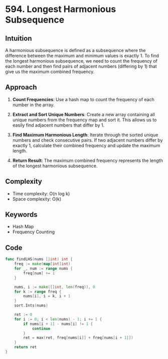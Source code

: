 # 594. Longest Harmonious Subsequence

## Intuition

A harmonious subsequence is defined as a subsequence where the difference between the maximum and minimum values is exactly 1. To find the longest harmonious subsequence, we need to count the frequency of each number and then find pairs of adjacent numbers (differing by 1) that give us the maximum combined frequency.

## Approach

1. **Count Frequencies**: Use a hash map to count the frequency of each number in the array.

2. **Extract and Sort Unique Numbers**: Create a new array containing all unique numbers from the frequency map and sort it. This allows us to easily find adjacent numbers that differ by 1.

3. **Find Maximum Harmonious Length**: Iterate through the sorted unique numbers and check consecutive pairs. If two adjacent numbers differ by exactly 1, calculate their combined frequency and update the maximum length.

4. **Return Result**: The maximum combined frequency represents the length of the longest harmonious subsequence.

## Complexity

- Time complexity: O(n log k)
- Space complexity: O(k)

## Keywords

- Hash Map
- Frequency Counting

## Code

```go
func findLHS(nums []int) int {
    freq := make(map[int]int)
    for _, num := range nums {
        freq[num] += 1
    }

    nums, i := make([]int, len(freq)), 0
    for k := range freq {
        nums[i], i = k, i + 1
    }
    sort.Ints(nums)

    ret := 0
    for i := 0; i < len(nums) - 1; i += 1 {
        if nums[i + 1] - nums[i] != 1 {
            continue
        }
        ret = max(ret, freq[nums[i]] + freq[nums[i + 1]])
    }
    return ret
}
```
